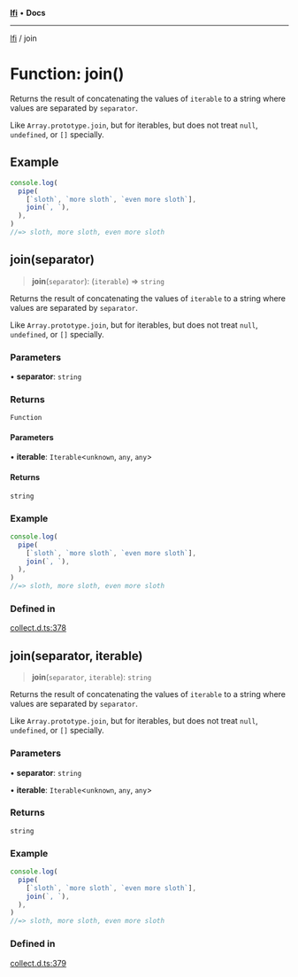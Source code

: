 [**lfi**](../readme.md) • **Docs**

***

[lfi](../globals.md) / join

# Function: join()

Returns the result of concatenating the values of `iterable` to a string
where values are separated by `separator`.

Like `Array.prototype.join`, but for iterables, but does not treat `null`,
`undefined`, or `[]` specially.

## Example

```js
console.log(
  pipe(
    [`sloth`, `more sloth`, `even more sloth`],
    join(`, `),
  ),
)
//=> sloth, more sloth, even more sloth
```

## join(separator)

> **join**(`separator`): (`iterable`) => `string`

Returns the result of concatenating the values of `iterable` to a string
where values are separated by `separator`.

Like `Array.prototype.join`, but for iterables, but does not treat `null`,
`undefined`, or `[]` specially.

### Parameters

• **separator**: `string`

### Returns

`Function`

#### Parameters

• **iterable**: `Iterable`\<`unknown`, `any`, `any`\>

#### Returns

`string`

### Example

```js
console.log(
  pipe(
    [`sloth`, `more sloth`, `even more sloth`],
    join(`, `),
  ),
)
//=> sloth, more sloth, even more sloth
```

### Defined in

[collect.d.ts:378](https://github.com/TomerAberbach/lfi/blob/fd6e1ff9d7b7d249090f89ead6d0a30e26aba2e4/src/operations/collect.d.ts#L378)

## join(separator, iterable)

> **join**(`separator`, `iterable`): `string`

Returns the result of concatenating the values of `iterable` to a string
where values are separated by `separator`.

Like `Array.prototype.join`, but for iterables, but does not treat `null`,
`undefined`, or `[]` specially.

### Parameters

• **separator**: `string`

• **iterable**: `Iterable`\<`unknown`, `any`, `any`\>

### Returns

`string`

### Example

```js
console.log(
  pipe(
    [`sloth`, `more sloth`, `even more sloth`],
    join(`, `),
  ),
)
//=> sloth, more sloth, even more sloth
```

### Defined in

[collect.d.ts:379](https://github.com/TomerAberbach/lfi/blob/fd6e1ff9d7b7d249090f89ead6d0a30e26aba2e4/src/operations/collect.d.ts#L379)

